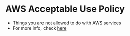 # AWS Acceptable Use Policy
- Things you are not allowed to do with AWS services
- For more info, check [here](https://aws.amazon.com/aup/)

